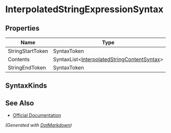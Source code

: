 # InterpolatedStringExpressionSyntax

## Properties

| Name             | Type                                                          |
| ---------------- | ------------------------------------------------------------- |
| StringStartToken | SyntaxToken                                                   |
| Contents         | SyntaxList\<[InterpolatedStringContentSyntax](SyntaxList.md)> |
| StringEndToken   | SyntaxToken                                                   |

## SyntaxKinds

## See Also

* [Official Documentation](https://docs.microsoft.com/en-us/dotnet/api/microsoft.codeanalysis.csharp.syntax.interpolatedstringexpressionsyntax)


*\(Generated with [DotMarkdown](http://github.com/JosefPihrt/DotMarkdown)\)*